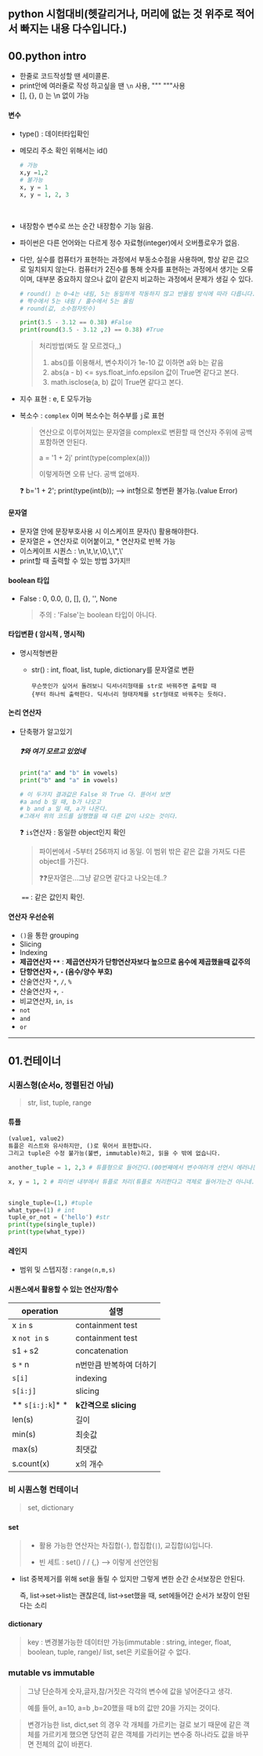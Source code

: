 ## python 시험대비(헷갈리거나, 머리에 없는 것 위주로 적어서 빠지는 내용 다수입니다.)

## 00.python intro

- 한줄로 코드작성할 땐 세미콜론.
- print안에 여러줄로 작성 하고싶을 땐 `\n` 사용, """ """사용
- [], {}, () 는 \n 없이 가능

#### 변수

- type() : 데이터타입확인

- 메모리 주소 확인 위해서는 id()

  ```python
  # 가능
  x,y =1,2 
  # 불가능
  x, y = 1
  x, y = 1, 2, 3
  ```

​	

- 내장함수 변수로 쓰는 순간 내장함수 기능 잃음.

- 파이썬은 다른 언어와는 다르게 정수 자료형(integer)에서 오버플로우가 없음.

- 다만, 실수를 컴퓨터가 표현하는 과정에서 부동소수점을 사용하며, 항상 같은 값으로 일치되지 않는다. 컴퓨터가 2진수를 통해 숫자를 표현하는 과정에서 생기는 오류이며, 대부분 중요하지 않으나 값이 같은지 비교하는 과정에서 문제가 생길 수 있다.

  ```python
  # round() 는 0~4는 내림, 5는 동일하게 작동하지 않고 반올림 방식에 따라 다릅니다.
  # 짝수에서 5는 내림 / 홀수에서 5는 올림
  # round(값, 소수점자릿수)
  
  print(3.5 - 3.12 == 0.38) #False
  print(round(3.5 - 3.12 ,2) == 0.38) #True
  ```

  > 처리방법(봐도 잘 모르겠다,,)
  >
  > 1. abs()를 이용해서, 변수차이가 1e-10 값 이하면 a와 b는 같음
  > 2. abs(a - b) <= sys.float_info.epsilon 값이 True면 같다고 본다.
  > 3. math.isclose(a, b) 값이 True면 같다고 본다.

- 지수 표현 : e, E 모두가능

- 복소수 : `complex` 이며 복소수는 허수부를 `j`로 표현

  > 연산으로 이루어져있는 문자열을 complex로 변환할 때 연산자 주위에 공백포함하면 안된다.
  >
  > a = '1 + 2j'
  > print(type(complex(a)))
  >
  > 이렇게하면 오류 난다. 공백 없애자.

  ❓ b='1 + 2'; print(type(int(b));  --> int형으로 형변환 불가능.(value Error)



#### 문자열

- 문자열 안에 문장부호사용 시 이스케이프 문자(\\) 활용해야한다.
- 문자열은 + 연산자로 이어붙이고, * 연산자로 반복 가능
- 이스케이프 시퀀스 : \n,\t,\r,\0,\\\,\\",\\'
- print할 때 출력할 수 있는 방법 3가지!!



#### boolean 타입

- False : 0, 0.0, (), [], {}, '', None

  >주의 : 'False'는 boolean 타입이 아니다.

  

#### 타입변환 ( 암시적 , 명시적)

- 명시적형변환

  - str() : int, float, list, tuple, dictionary를 문자열로 변환

    ```
    무슨뜻인가 싶어서 돌려보니 딕셔너리형태를 str로 바꿔주면 출력할 때 
    {부터 하나씩 출력한다. 딕셔너리 형태자체를 str형태로 바꿔주는 듯하다.
    ```

    

#### 논리 연산자

- 단축평가 알고있기

  ##### ❓와 여기 모르고 있었네 

  ```python
  print("a" and "b" in vowels)
  print("b" and "a" in vowels)
  
  # 이 두가지 결과값은 False 와 True 다. 뜯어서 보면 
  #a and b 일 때, b가 나오고
  # b and a 일 때, a가 나온다.
  #그래서 위의 코드를 실행했을 때 다른 값이 나오는 것이다.
  ```

  

  ❓ `is`연산자 : 동일한 object인지 확인

  > 파이썬에서 -5부터 256까지 id 동일. 이 범위 밖은 같은 값을 가져도 다른 object를 가진다.
  >
  > ❓❓문자열은...그냥 같으면 같다고 나오는데..?

  ​	`==` : 같은 값인지 확인. 



#### 연산자 우선순위

- `()`을 통한 grouping
- Slicing
- Indexing
- **제곱연산자 `**`** : **제곱연산자가 단항연산자보다 높으므로 음수에 제곱했을때 값주의**
- **단항연산자 `+`, `-` (음수/양수 부호)**
- 산술연산자 `*`, `/`, `%`
- 산술연산자 `+`, `-`
- 비교연산자, `in`, `is`
- `not`
- `and`
- `or`



---



## 01.컨테이너

### 시퀀스형(순서o, 정렬된건 아님)

>str, list, tuple, range

#### 튜플

```python
(value1, value2)
튜플은 리스트와 유사하지만, ()로 묶어서 표현합니다.
그리고 tuple은 수정 불가능(불변, immutable)하고, 읽을 수 밖에 없습니다.
```



```python
another_tuple = 1, 2,3 # 튜플형으로 들어간다.(00번째에서 변수여러개 선언시 에러나는것이랑 헷갈리지 않게 주의하자)

x, y = 1, 2 # 파이썬 내부에서 튜플로 처리(튜플로 처리한다고 객체로 들어가는건 아니네..?)


single_tuple=(1,) #tuple
what_type=(1) # int
tuple_or_not = ('hello') #str
print(type(single_tuple))
print(type(what_type))
```

#### 

#### 레인지

- 범위 및 스텝지정 : `range(n,m,s)`



#### 시퀀스에서 활용할 수 있는 연산자/함수

| operation        | 설명                    |
| ---------------- | ----------------------- |
| x `in` s         | containment test        |
| x `not in` s     | containment test        |
| s1 `+` s2        | concatenation           |
| s `*` n          | n번만큼 반복하여 더하기 |
| `s[i]`           | indexing                |
| `s[i:j]`         | slicing                 |
| ** `s[i:j:k`]* * | **k간격으로 slicing**   |
| len(s)           | 길이                    |
| min(s)           | 최솟값                  |
| max(s)           | 최댓값                  |
| s.count(x)       | x의 개수                |



### 비 시퀀스형 컨테이너

>set, dictionary

### 

#### set

>- 활용 가능한 연산자는 차집합(`-`), 합집합(`|`), 교집합(`&`)입니다.
>
>- 빈 세트 : set() / /          {,} --> 이렇게 선언안됨

- list 중복제거를 위해 set을 돌릴 수 있지만 그렇게 변한 순간 순서보장은 안된다. 

  즉, list->set->list는 괜찮은데, list->set했을 때, set에들어간 순서가 보장이 안된다는 소리



#### dictionary

>key : 변경불가능한 데이터만 가능(immutable : string, integer, float, boolean, tuple, range)/ list, set은 키로들어갈 수 없다.
>
>



### mutable vs immutable

>그냥 단순하게 숫자,글자,참/거짓은 각각의 변수에 값을 넣어준다고 생각.
>
>예를 들어, a=10,  a=b ,b=20했을 때 b의 값만 20을 가지는 것이다.

>변경가능한 list, dict,set 의 경우 각 개체를 가르키는 걸로 보기 때문에 같은 객체를 가르키게 했으면 당연히 같은 객체를 가리키는 변수중 하나라도 값을 바꾸면 전체의 값이 바뀐다.